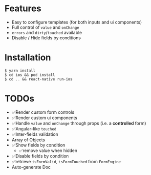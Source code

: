 # Features

- Easy to configure templates (for both inputs and ui components)
- Full control of `value` and `onChange`
- `errors` and `dirty`/`touched` available
- Disable / Hide fields by conditions

# Installation

```
$ yarn install
$ cd ios && pod install
$ cd .. && react-native run-ios
```

# TODOs

- ✅Render custom form controls
- ✅Render custom ui components
- ✅Handle `value` and `onChange` through props (i.e. a **controlled** form)
- ✅Angular-like `touched`
- ✅Inter-fields validation
- Array of Objects
- ✅Show fields by condition
  - ✅remove value when hidden
- ✅Disable fields by condition
- ✅retrieve `isFormValid`, `isFormTouched` from `FormEngine`
- Auto-generate Doc
